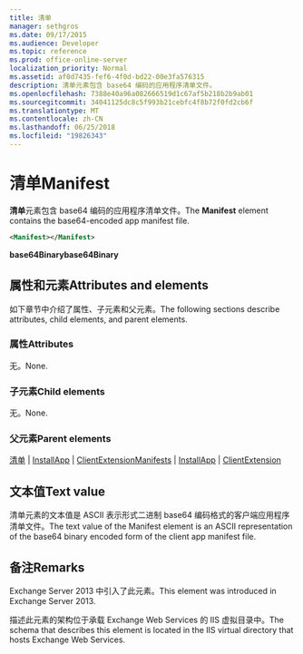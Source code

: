 ```yaml
---
title: 清单
manager: sethgros
ms.date: 09/17/2015
ms.audience: Developer
ms.topic: reference
ms.prod: office-online-server
localization_priority: Normal
ms.assetid: af0d7435-fef6-4f0d-bd22-00e3fa576315
description: 清单元素包含 base64 编码的应用程序清单文件。
ms.openlocfilehash: 7388e40a96a082666519d1c67af5b218b2b9ab01
ms.sourcegitcommit: 34041125dc8c5f993b21cebfc4f8b72f0fd2cb6f
ms.translationtype: MT
ms.contentlocale: zh-CN
ms.lasthandoff: 06/25/2018
ms.locfileid: "19826343"
---
```

# <a name="manifest"></a><span data-ttu-id="5443a-103">清单</span><span class="sxs-lookup"><span data-stu-id="5443a-103">Manifest</span></span>

<span data-ttu-id="5443a-104">**清单**元素包含 base64 编码的应用程序清单文件。</span><span class="sxs-lookup"><span data-stu-id="5443a-104">The **Manifest** element contains the base64-encoded app manifest file.</span></span> 
  
```XML
<Manifest></Manifest>
```

 <span data-ttu-id="5443a-105">**base64Binary**</span><span class="sxs-lookup"><span data-stu-id="5443a-105">**base64Binary**</span></span>
## <a name="attributes-and-elements"></a><span data-ttu-id="5443a-106">属性和元素</span><span class="sxs-lookup"><span data-stu-id="5443a-106">Attributes and elements</span></span>

<span data-ttu-id="5443a-107">如下章节中介绍了属性、子元素和父元素。</span><span class="sxs-lookup"><span data-stu-id="5443a-107">The following sections describe attributes, child elements, and parent elements.</span></span>
  
### <a name="attributes"></a><span data-ttu-id="5443a-108">属性</span><span class="sxs-lookup"><span data-stu-id="5443a-108">Attributes</span></span>

<span data-ttu-id="5443a-109">无。</span><span class="sxs-lookup"><span data-stu-id="5443a-109">None.</span></span>
  
### <a name="child-elements"></a><span data-ttu-id="5443a-110">子元素</span><span class="sxs-lookup"><span data-stu-id="5443a-110">Child elements</span></span>

<span data-ttu-id="5443a-111">无。</span><span class="sxs-lookup"><span data-stu-id="5443a-111">None.</span></span>
  
### <a name="parent-elements"></a><span data-ttu-id="5443a-112">父元素</span><span class="sxs-lookup"><span data-stu-id="5443a-112">Parent elements</span></span>

<span data-ttu-id="5443a-113">[清单](manifests.md) | [InstallApp](installapp.md) | [ClientExtension](clientextension.md)</span><span class="sxs-lookup"><span data-stu-id="5443a-113">[Manifests](manifests.md) | [InstallApp](installapp.md) | [ClientExtension](clientextension.md)</span></span>
  
## <a name="text-value"></a><span data-ttu-id="5443a-114">文本值</span><span class="sxs-lookup"><span data-stu-id="5443a-114">Text value</span></span>

<span data-ttu-id="5443a-115">清单元素的文本值是 ASCII 表示形式二进制 base64 编码格式的客户端应用程序清单文件。</span><span class="sxs-lookup"><span data-stu-id="5443a-115">The text value of the Manifest element is an ASCII representation of the base64 binary encoded form of the client app manifest file.</span></span>
  
## <a name="remarks"></a><span data-ttu-id="5443a-116">备注</span><span class="sxs-lookup"><span data-stu-id="5443a-116">Remarks</span></span>

<span data-ttu-id="5443a-117">Exchange Server 2013 中引入了此元素。</span><span class="sxs-lookup"><span data-stu-id="5443a-117">This element was introduced in Exchange Server 2013.</span></span>
  
<span data-ttu-id="5443a-118">描述此元素的架构位于承载 Exchange Web Services 的 IIS 虚拟目录中。</span><span class="sxs-lookup"><span data-stu-id="5443a-118">The schema that describes this element is located in the IIS virtual directory that hosts Exchange Web Services.</span></span>
  

